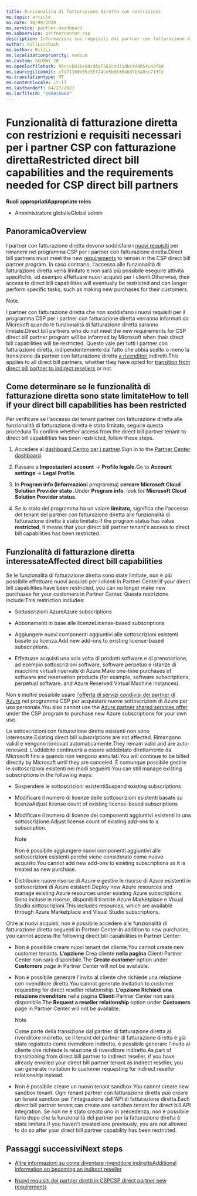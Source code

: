```yaml
---
title: Funzionalità di fatturazione diretta con restrizioni
ms.topic: article
ms.date: 10/09/2020
ms.service: partner-dashboard
ms.subservice: partnercenter-csp
description: Informazioni sui requisiti dei partner con fatturazione diretta CSP e su cosa fare per evitare che le funzionalità vengano limitate. Verificare se le funzionalità sono state limitate.
author: billLinzbach
ms.author: BillLi
ms.localizationpriority: medium
ms.custom: SEOMAY.20
ms.openlocfilehash: 05ccc6016e9dcd6e7582cdd31dbc4d0054c43f8d
ms.sourcegitcommit: efd711b0e65c55f24ce5b9636abd7b5a8cc719fe
ms.translationtype: MT
ms.contentlocale: it-IT
ms.lasthandoff: 04/27/2021
ms.locfileid: "108018068"
---
```

# <a name="restricted-direct-bill-capabilities-and-the-requirements-needed-for-csp-direct-bill-partners"></a><span data-ttu-id="9f868-104">Funzionalità di fatturazione diretta con restrizioni e requisiti necessari per i partner CSP con fatturazione diretta</span><span class="sxs-lookup"><span data-stu-id="9f868-104">Restricted direct bill capabilities and the requirements needed for CSP direct bill partners</span></span>

<span data-ttu-id="9f868-105">**Ruoli appropriati**</span><span class="sxs-lookup"><span data-stu-id="9f868-105">**Appropriate roles**</span></span>

- <span data-ttu-id="9f868-106">Amministratore globale</span><span class="sxs-lookup"><span data-stu-id="9f868-106">Global admin</span></span>

## <a name="overview"></a><span data-ttu-id="9f868-107">Panoramica</span><span class="sxs-lookup"><span data-stu-id="9f868-107">Overview</span></span>

<span data-ttu-id="9f868-108">I partner con fatturazione diretta devono soddisfare i [nuovi requisiti](direct-partner-new-requirements.md) per rimanere nel programma CSP per i partner con fatturazione diretta.</span><span class="sxs-lookup"><span data-stu-id="9f868-108">Direct bill partners must meet the new [requirements](direct-partner-new-requirements.md) to remain in the CSP direct bill partner program.</span></span> <span data-ttu-id="9f868-109">In caso contrario, l'accesso alle funzionalità di fatturazione diretta verrà limitato e non sarà più possibile eseguire attività specifiche, ad esempio effettuare nuovi acquisti per i clienti.</span><span class="sxs-lookup"><span data-stu-id="9f868-109">Otherwise, their access to direct bill capabilities will eventually be restricted and can longer perform specific tasks, such as making new purchases for their customers.</span></span>

> [!Note]
> <span data-ttu-id="9f868-110">I partner con fatturazione diretta che non soddisfano i nuovi requisiti per il programma CSP per i partner con fatturazione diretta verranno informati da Microsoft quando le funzionalità di fatturazione diretta saranno limitate.</span><span class="sxs-lookup"><span data-stu-id="9f868-110">Direct bill partners who do not meet the new requirements for CSP direct bill partner program will be informed by Microsoft when their direct bill capabilities will be restricted.</span></span> <span data-ttu-id="9f868-111">Questo vale per tutti i partner con fatturazione diretta, indipendentemente dal fatto che abbia scelto o meno la transizione da partner con fatturazione diretta [a rivenditori](transition-direct-to-indirect.md) indiretti.</span><span class="sxs-lookup"><span data-stu-id="9f868-111">This applies to all direct bill partners, whether they have opted for [transition from direct bill partner to indirect resellers](transition-direct-to-indirect.md) or not.</span></span>  

## <a name="how-to-tell-if-your-direct-bill-capabilities-has-been-restricted"></a><span data-ttu-id="9f868-112">Come determinare se le funzionalità di fatturazione diretta sono state limitate</span><span class="sxs-lookup"><span data-stu-id="9f868-112">How to tell if your direct bill capabilities has been restricted</span></span>

<span data-ttu-id="9f868-113">Per verificare se l'accesso dal tenant partner con fatturazione diretta alle funzionalità di fatturazione diretta è stato limitato, seguire questa procedura.</span><span class="sxs-lookup"><span data-stu-id="9f868-113">To confirm whether access from the direct bill partner tenant to direct bill capabilities has been restricted, follow these steps.</span></span>

1. <span data-ttu-id="9f868-114">Accedere al [dashboard Centro per i partner](https://partner.microsoft.com/dashboard).</span><span class="sxs-lookup"><span data-stu-id="9f868-114">Sign in to the [Partner Center dashboard](https://partner.microsoft.com/dashboard).</span></span>

2. <span data-ttu-id="9f868-115">Passare a **Impostazioni account**  ->  **Profilo legale.**</span><span class="sxs-lookup"><span data-stu-id="9f868-115">Go to **Account settings** -> **Legal Profile**.</span></span>

3. <span data-ttu-id="9f868-116">In **Program info (Informazioni** programma) **cercare Microsoft Cloud Solution Provider stato .**</span><span class="sxs-lookup"><span data-stu-id="9f868-116">Under **Program info**, look for **Microsoft Cloud Solution Provider status**.</span></span>

4. <span data-ttu-id="9f868-117">Se lo stato del programma ha un valore **limitato,** significa che l'accesso del tenant del partner con fatturazione diretta alle funzionalità di fatturazione diretta è stato limitato.</span><span class="sxs-lookup"><span data-stu-id="9f868-117">If the program status has value **restricted**, it means that your direct bill partner tenant's access to direct bill capabilities has been restricted.</span></span>

## <a name="affected-direct-bill-capabilities"></a><span data-ttu-id="9f868-118">Funzionalità di fatturazione diretta interessate</span><span class="sxs-lookup"><span data-stu-id="9f868-118">Affected direct bill capabilities</span></span>

<span data-ttu-id="9f868-119">Se le funzionalità di fatturazione diretta sono state limitate, non è più possibile effettuare nuovi acquisti per i clienti in Partner Center.</span><span class="sxs-lookup"><span data-stu-id="9f868-119">If your direct bill capabilities have been restricted, you can no longer make new purchases for your customers in Partner Center.</span></span> <span data-ttu-id="9f868-120">Questa restrizione include:</span><span class="sxs-lookup"><span data-stu-id="9f868-120">This restriction includes:</span></span>

- <span data-ttu-id="9f868-121">Sottoscrizioni Azure</span><span class="sxs-lookup"><span data-stu-id="9f868-121">Azure subscriptions</span></span>

- <span data-ttu-id="9f868-122">Abbonamenti in base alle licenze</span><span class="sxs-lookup"><span data-stu-id="9f868-122">License-based subscriptions</span></span>

- <span data-ttu-id="9f868-123">Aggiungere nuovi componenti aggiuntivi alle sottoscrizioni esistenti basate su licenza.</span><span class="sxs-lookup"><span data-stu-id="9f868-123">Add new add-ons to existing license-based subscriptions.</span></span>

- <span data-ttu-id="9f868-124">Effettuare acquisti una sola volta di prodotti software e di prenotazione, ad esempio sottoscrizioni software, software perpetuo e istanze di macchine virtuali riservate di Azure.</span><span class="sxs-lookup"><span data-stu-id="9f868-124">Make one-time purchases of software and reservation products (for example, software subscriptions, perpetual software, and Azure Reserved Virtual Machine instances).</span></span>

<span data-ttu-id="9f868-125">Non è inoltre possibile usare [l'offerta di servizi condivisi dei partner di Azure](shared-services.md) nel programma CSP per acquistare nuove sottoscrizioni di Azure per uso personale.</span><span class="sxs-lookup"><span data-stu-id="9f868-125">You also cannot use the [Azure partner shared services offer](shared-services.md) under the CSP program to purchase new Azure subscriptions for your own use.</span></span>

<span data-ttu-id="9f868-126">Le sottoscrizioni con fatturazione diretta esistenti non sono interessate.</span><span class="sxs-lookup"><span data-stu-id="9f868-126">Existing direct bill subscriptions are not affected.</span></span> <span data-ttu-id="9f868-127">Rimangono validi e vengono rinnovati automaticamente.</span><span class="sxs-lookup"><span data-stu-id="9f868-127">They remain valid and are auto-renewed.</span></span> <span data-ttu-id="9f868-128">L'addebito continuerà a essere addebitato direttamente da Microsoft fino a quando non vengono annullati.</span><span class="sxs-lookup"><span data-stu-id="9f868-128">You will continue to be billed directly by Microsoft until they are canceled.</span></span> <span data-ttu-id="9f868-129">È comunque possibile gestire le sottoscrizioni esistenti nei modi seguenti:</span><span class="sxs-lookup"><span data-stu-id="9f868-129">You can still manage existing subscriptions in the following ways:</span></span>

- <span data-ttu-id="9f868-130">Sospendere le sottoscrizioni esistenti</span><span class="sxs-lookup"><span data-stu-id="9f868-130">Suspend existing subscriptions</span></span>

- <span data-ttu-id="9f868-131">Modificare il numero di licenze delle sottoscrizioni esistenti basate su licenza</span><span class="sxs-lookup"><span data-stu-id="9f868-131">Adjust license count of existing license-based subscriptions</span></span>

- <span data-ttu-id="9f868-132">Modificare il numero di licenze dei componenti aggiuntivi esistenti in una sottoscrizione.</span><span class="sxs-lookup"><span data-stu-id="9f868-132">Adjust license count of existing add-ons to a subscription.</span></span> 

    >[!Note]
    ><span data-ttu-id="9f868-133">Non è possibile aggiungere nuovi componenti aggiuntivi alle sottoscrizioni esistenti perché viene considerato come nuovo acquisto.</span><span class="sxs-lookup"><span data-stu-id="9f868-133">You cannot add new add-ons to existing subscriptions as it is treated as new purchase.</span></span>

- <span data-ttu-id="9f868-134">Distribuire nuove risorse di Azure e gestire le risorse di Azure esistenti in sottoscrizioni di Azure esistenti.</span><span class="sxs-lookup"><span data-stu-id="9f868-134">Deploy new Azure resources and manage existing Azure resources under existing Azure subscriptions.</span></span> <span data-ttu-id="9f868-135">Sono incluse le risorse, disponibili tramite Azure Marketplace e Visual Studio sottoscrizioni.</span><span class="sxs-lookup"><span data-stu-id="9f868-135">This includes resources, which are available through Azure Marketplace and Visual Studio subscriptions.</span></span>

<span data-ttu-id="9f868-136">Oltre ai nuovi acquisti, non è possibile accedere alle funzionalità di fatturazione diretta seguenti in Partner Center:</span><span class="sxs-lookup"><span data-stu-id="9f868-136">In addition to new purchases, you cannot access the following direct bill capabilities in Partner Center:</span></span>

- <span data-ttu-id="9f868-137">Non è possibile creare nuovi tenant del cliente.</span><span class="sxs-lookup"><span data-stu-id="9f868-137">You cannot create new customer tenants.</span></span> <span data-ttu-id="9f868-138">**L'opzione** Crea cliente **nella pagina** Clienti Partner Center non sarà disponibile.</span><span class="sxs-lookup"><span data-stu-id="9f868-138">The **Create customer** option under **Customers** page in Partner Center will not be available.</span></span>

- <span data-ttu-id="9f868-139">Non è possibile generare l'invito al cliente che richiede una relazione con rivenditore diretto.</span><span class="sxs-lookup"><span data-stu-id="9f868-139">You cannot generate invitation to customer requesting for direct reseller relationship.</span></span> <span data-ttu-id="9f868-140">**L'opzione Richiedi una relazione rivenditore** nella pagina **Clienti** Partner Center non sarà disponibile.</span><span class="sxs-lookup"><span data-stu-id="9f868-140">The **Request a reseller relationship** option under **Customers** page in Partner Center will not be available.</span></span>

    >[!NOTE]
    ><span data-ttu-id="9f868-141">Come parte della transizione dal partner di fatturazione diretta al rivenditore indiretto, se il tenant del partner di fatturazione diretta è già stato registrato come rivenditore indiretto, è possibile generare l'invito al cliente che richiede la relazione di rivenditore indiretto.</span><span class="sxs-lookup"><span data-stu-id="9f868-141">As part of transitioning from direct bill partner to indirect reseller, if you have already enrolled your direct bill partner tenant as indirect reseller, you can generate invitation to customer requesting for indirect reseller relationship instead.</span></span>

- <span data-ttu-id="9f868-142">Non è possibile creare un nuovo tenant sandbox.</span><span class="sxs-lookup"><span data-stu-id="9f868-142">You cannot create new sandbox tenant.</span></span> <span data-ttu-id="9f868-143">Ogni tenant partner con fatturazione diretta può creare un tenant sandbox per l'integrazione dell'API di fatturazione diretta.</span><span class="sxs-lookup"><span data-stu-id="9f868-143">Each direct bill partner tenant can create one sandbox tenant for direct bill API integration.</span></span> <span data-ttu-id="9f868-144">Se non ne è stato creato uno in precedenza, non è possibile farlo dopo che la funzionalità del partner per la fatturazione diretta è stata limitata.</span><span class="sxs-lookup"><span data-stu-id="9f868-144">If you haven't created one previously, you are not allowed to do so after your direct bill partner capability has been restricted.</span></span>  

## <a name="next-steps"></a><span data-ttu-id="9f868-145">Passaggi successivi</span><span class="sxs-lookup"><span data-stu-id="9f868-145">Next steps</span></span>

- [<span data-ttu-id="9f868-146">Altre informazioni su come diventare rivenditore indiretto</span><span class="sxs-lookup"><span data-stu-id="9f868-146">Additional information on becoming an indirect reseller</span></span>](https://assetsprod.microsoft.com/csp-directbill-to-indirect-transition.pdf)

- [<span data-ttu-id="9f868-147">Nuovi requisiti dei partner diretti in CSP</span><span class="sxs-lookup"><span data-stu-id="9f868-147">CSP direct partner new requirements</span></span>](direct-partner-new-requirements.md)
